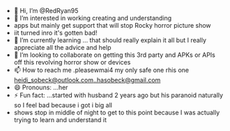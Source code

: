 - 👋 Hi, I’m @RedRyan95
- 👀 I’m interested in working creating and understanding
- apps but mainly get support that will stop Rocky horror picture show
- iit turned inro it's gotten bad!
- 🌱 I’m currently learning ... that should really explain it all but I really appreciate all the advice and help
- 💞️ I’m looking to collaborate on getting this 3rd party and APKs or APIs off this revolving horror show or devices
- 📫 How to reach me .pleasewmai4 my only safe one rhis one heidi_sobeck@outlook.com..hasobeck@gmail.com 
- 😄 Pronouns: ...her
- ⚡ Fun fact: ...started with husband 2 years ago but his paranoid naturally so I feel bad because i got i big all
- shows stop in middle of night to get to this point because I was actually trying to learn and understand it

<!---
RedRyan95/RedRyan95 is a ✨ special ✨ repository because its `README.md` (this file) appears on your GitHub profile.
You can click the Preview link to take a look at your changes.
--->
